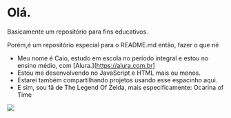 # Olá.

Basicamente um repositório para fins educativos.

Porém,é um repositório especial para o README.md então, fazer o que né

- Meu nome é Caio, estudo em escola no período integral e estou no ensino médio, com [Alura.](https://alura.com.br]
- Estou me desenvolvendo no JavaScript e HTML mais ou menos.
- Estarei também compartilhando projetos usando esse espacinho aqui.
- E sim, sou fã de The Legend Of Zelda, mais especificamente: Ocarina of Time

![](https://media.tenor.com/Hi7Xf9rdM80AAAAj/you-spin-me-right-round-like-a-record.gif)
